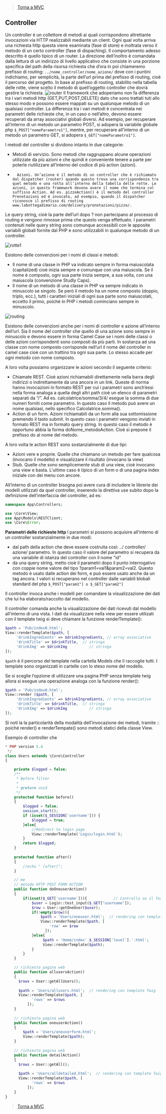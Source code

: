 >[Torna a MVC](mvcindex.md) 

## **Controller**

Un controller è un collettore di metodi ai quali corrispondono altrettante invocazioni via HTTP realizzabili mediante un client. Ogni qual volta arriva una richiesta http questa viene esaminata (fase di store) e inoltrata verso il metodo di un certo controller (fase di dispaching). Il comportamento adesso descritto è quello tipico di un router. La direzione dell’inoltro è comandata dalla lettura di un indirizzo di livello applicativo che consiste in una porzione specifica del path della risorsa richiesta che d’ora in poi chiameremo prefisso di routing: ```../nome_controller/nome_azione/``` dove con i puntini indichiamo, per semplicità, la parte dell’url prima del prefisso di routing, cioè il percorso del progetto.  In base al prefisso di routing, stabilito nella tabella delle rotte, viene scelto il metodo di quell’oggetto controller che dovrà gestire la richiesta. 
 ![router](controller.png)
Il framework che adoperiamo non fa differenza tra i vari metodi http (GET,PUT,POST,DELETE) dato che sono trattati tuti allo stesso modo e possono essere mappati su un qualunque metodo di un qualsiasi controller. 
La differenza tra i vari metodi è concentrata nei parametri delle richieste che, in un caso o nell’altro, devono essere recuperati da array associativi globali diversi. Ad esempio, per recuperare all’interno di un metodo un parametro POST, si adopera la variabile globale php ```$_POST["nomeParametro1"]```, mentre, per recuperare all’interno di un metodo un parametro GET, si adopera ```$_GET["nomeParametro1"]```.

I metodi del controller si dividono intanto in due categorie: 
-	Metodi di servizio. Sono metodi che raggruppano alcune operazioni utilizzate da più azioni e che quindi è conveniente tenere a parte per poterle riutilizzare all’interno del codice di più action (azioni).
-       Azioni. Un’azione è il metodo di un controller che è richiamato dal dispatcher (router) quando questo trova una corrispondenza tra quel metodo e una rotta all’interno della tabella delle rotte. Le azioni, in questo framework devono avere il nome che termina col suffisso Action. Ad es. pizzeAction() è il metodo del controller Prenotazioni ed è invocato, ad esempio, quando il dispatcher riconosce il prefisso di routing www.labottegadimario.com/delivery/prenotazioni/pizze/. 

Le query string, cioè la parte dell’url dopo ? non partecipano al processo di routing e vengono rimosse prima che questo venga effettuato. I parametri contenuti nelle query string sono comunque accessibili con le apposite variabili globali fornite dal PHP e sono utilizzabili in qualunque metodo di un controller. 
 
![rotte1](rotte1.png)


Esistono delle convenzioni per i nomi di classi e metodi:
-	Il nome di una classe in PHP va indicato sempre in forma maiuscolata (capitalized) cioè inizia sempre e comunque con una maiuscola. Se il nome è composto, ogni sua parte inizia sempre, a sua volta, con una maiuscola (convenzione Studly Caps). 
-	Il nome di un metodo di una classe in PHP va sempre indicato in minuscolo se singolo. Se però il metodo ha un nome composto (doppio, triplo, ecc.), tutti i caratteri iniziali di ogni sua parte sono maiuscolati, eccetto il primo, poiché in PHP i metodi cominciano sempre in minuscolo.  
 
 ![routing](routing.png)
 
Esistono delle convenzioni anche per i nomi di controller e azione all’interno dell’url. Sia il nome del controller che quello di una azione sono sempre in minuscolo e devono essere in forma Camel Case se i nomi delle classi o delle azioni corrispondenti sono composti da più parti. In sostanza ad una classe con nome composto corrisponde nell’url il nome del controller in camel case cioè con un trattino tra ogni sua parte. Lo stesso accade per ogni metodo con nome composto.

A loro volta possiamo organizzare le azioni secondo il seguente criterio:
-	Chiamate REST. Cioè azioni richiamabili direttamente nella barra degli indirizzi o indirettamente da una ancora in un link. Queste di norma hanno invocazioni in formato REST per cui i parametri sono anch’essi nella forma analoga a quella degli altri path cioè un elenco di parametri separati da “/”. Ad es. calcolatrice/somma/3/4/ esegue la somma di due numeri forniti come parametro. In questo caso il metodo può avere un nome qualsiasi, nello specifico Calcolatrice.somma().
-	Action di un form. Azioni richiamabili da un form alla sua sottomissione premendo il tasto submit. In questo caso i parametri vengono inviati in formato REST ma in formato query string. In questo caso il metodo è opportuno abbia la forma doNome_metodoAction. Cioè si prepone il prefisso do al nome del metodo.

A loro volta le action REST sono sostanzialmente di due tipi: 
-	Azioni vere e proprie. Quelle che chiamano un metodo per fare qualcosa (invocano il modello) e visualizzare il risultato (invocano la view)
-	Stub. Quelle che sono semplicemente stub di una view, cioè invocano una view e basta. L'ultimo caso è tipico di un form o di una pagina index iniziale con dei menu con ancore.

All’interno di un controller bisogna poi avere cura di includere le librerie dei modelli utilizzati da quel controller, inserendo la direttiva use subito dopo la definizione dell’interfaccia del controller, ad es:

```PHP
namespace App\Controllers;

use \Core\View;
use App\Models\RESTClient;
use \Core\Error;
```
**Parametri delle richieste http**
I parametri si possono acquisire all’interno di un controller sostanzialmente in due modi: 
-	dal path della action che deve essere costruita così: ../ controller/ azione/ parametro. In questo caso il valore del parametro si recupera da una variabile di istanza del controller con il nome "id"
-	da una query string, metto cioè il parametri dopo il punto interrogativo con coppie nome valore del tipo ?param1=val1&param2=val2. Questo metodo è usato dalle action dei form, e può essere usato anche da un tag ancora. I valori si recuperano nel controller dalle variabili blobali standard del php ```$_POST["param1"] o $_GET["param2"]```

Il controller invoca anche i modelli per comandare la visualizzazione dei dati che lui ha elaborato/raccolto dal modello.

Il controller comanda anche la visualizzazione dei dati ricevuti dal modello all’interno di una vista. I dati da visualizzare nella view per essere utilizati con il template twig si deve chiamare la funzione renderTemplate():
```PHP
$path = 'Pub/index0.html';
View::renderTemplate($path, [
     'drinkIngredients' => $drinkIngredients, // array associativo
     'drinkTitle' => $drinkTitle,  // stringa
     'drinkImg' => $drinkImg	      // stringa
]);  
```
```$path``` è il percorso del template nella cartella Models che li raccoglie tutti. I template sono organizzati in cartelle con lo steso nome del modello.

Se si sceglie l’opzione di utilizzare una pagina PHP senza template twig allora si esegue una operazione analoga con la funzione render():
```PHP
$path = 'Pub/index0.html';
View::render ($path, [
     'drinkIngredients' => $drinkIngredients, // array associativo
     'drinkTitle' => $drinkTitle,  // stringa
     'drinkImg' => $drinkImg	      // stringa
]);  
```
Si noti la la particolarità della modalità dell’invocazione dei metodi, tramite :: poiché render() e renderTempate() sono metodi statici della classe View.

Esempio di controller che 
```PHP
* PHP version 5.4
 */
class Users extends \Core\Controller
{

    private $logged = false;
	/**
     * Before filter
     *
     * @return void
     */
    protected function before()
    {
		$logged = false;
		session_start();
		if (isset($_SESSION['username'])) {
			$logged = true;
		}else{
			//Redirect to login page
			View::renderTemplate('Login/login.html');
		}
		return $logged;
    }
    
    protected function after()
    {
        //echo " (after)";
    }

    // me
    // metodo HTTP POST FORM ACTION
    public function doOneuserAction()
    {
        if(isset($_GET['username'])){			 // Controlla se il form è stato sottomesso
    		$user = Login::test_input($_GET["username"]);
    		$row = User::getOneUser($user);
    		if(!empty($row)){
    		    $path = 'Users/oneuser.html';  // rendering con template Twig
                View::renderTemplate($path, [
                	'row' => $row
                  ]);  
    		}else{
    		     $path = 'Home/index'.$_SESSION['level'].'.html';
    		     View::renderTemplate($path);
    		}
        }
    }

    // richiesta pagina web
    public function allusersAction()
    {
	  $rows = User::getAllUsers();
	  
	  $path = 'Users/allusers.html';  // rendering con template Twig
	  View::renderTemplate($path, [
			'rows' => $rows
		  ]);  
	}
	
	// richiesta pagina web
    public function oneuserAction()
    {
        $path = 'Users/oneuserform.html';
        View::renderTemplate($path);
	}
	
    // richiesta pagina web
    public function detailAction()
    {
	  $rows = User::getAll();
	  
	  $path = 'Users/alldetailed.html';  // rendering con template Twig
	  View::renderTemplate($path, [
			'rows' => $rows
		  ]);  
	}
}
```
>[Torna a MVC](mvcindex.md) 

